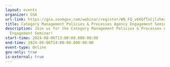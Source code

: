 ```yaml
---
layout: events
organizer: GSA
url-link: https://gsa.zoomgov.com/webinar/register/WN_FQ_v66QfTxCjlzhmrcsW0g?utm_medium=email&utm_source=govDelivery#/registration
title: Category Management Policies & Processes Agency Engagement Seminar
description: Join us for the Category Management Policies & Processes Agency
  Engagement Seminar!
start-time: 2024-08-06T13:00:00.000-00:00
end-time: 2024-08-06T14:00:00.000-00:00
event-type: Online
gov-only: true
is-external: true
---
```

